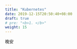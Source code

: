 ```yaml
---
title: "Kubernetes"
date: 2019-12-15T20:50:40+08:00
draft: true
# pre: "<b>1. </b>"
weight: 15
---
```


晚安